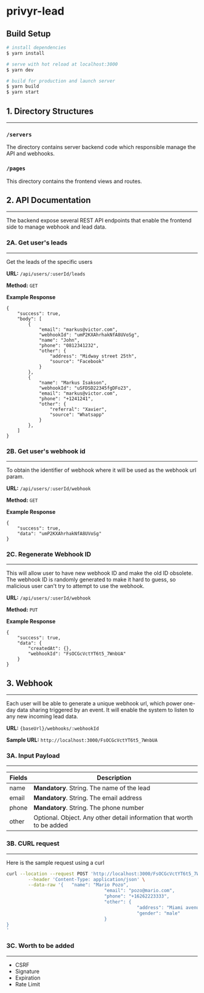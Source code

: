 # privyr-lead

## Build Setup

```bash
# install dependencies
$ yarn install

# serve with hot reload at localhost:3000
$ yarn dev

# build for production and launch server
$ yarn build
$ yarn start

```

## 1. Directory Structures

---

### `/servers`

The directory contains server backend code which responsible manage the API and webhooks.

### `/pages`

This directory contains the frontend views and routes.

## 2. API Documentation

---

The backend expose several REST API endpoints that enable the frontend side to manage webhook and lead data.

### 2A. Get user's leads

---

Get the leads of the specific users

**URL:** `/api/users/:userId/leads`

**Method:** `GET`

**Example Response**

```
{
	"success": true,
	"body": [
		{
			"email": "markus@victor.com",
			"webhookId": "umP2KXAhrhakNfA8UVoSg",
			"name": "John",
			"phone": "0812341232",
			"other": {
				"address": "Midway street 25th",
				"source": "Facebook"
			}
		},
		{
			"name": "Markus Isakson",
			"webhookId": "uSFDSD22345fgDFo23",
			"email": "markus@victor.com",
			"phone": "+1241241",
			"other": {
				"referral": "Xavier",
				"source": "Whatsapp"
			}
		},
	]
}
```

### 2B. Get user's webhook id

---

To obtain the identifier of webhook where it will be used as the webhook url param.

**URL:** `/api/users/:userId/webhook`

**Method:** `GET`

**Example Response**

```
{
	"success": true,
	"data": "umP2KXAhrhakNfA8UVoSg"
}
```

### 2C. Regenerate Webhook ID

---

This will allow user to have new webhook ID and make the old ID obsolete. The webhook ID is randomly generated to make it hard to guess, so malicious user can't try to attempt to use the webhook.

**URL:** `/api/users/:userId/webhook`

**Method:** `PUT`

**Example Response**

```
{
	"success": true,
	"data": {
		"createdAt": {},
		"webhookId": "FsOCGcVctYT6t5_7WnbUA"
	}
}
```

## 3. Webhook

---

Each user will be able to generate a unique webhook url, which power one-day data sharing triggered by an event. It will enable the system to listen to any new incoming lead data.

**URL:** `{baseUrl}/webhooks/:webhookId`

**Sample URL:** `http://localhost:3000/FsOCGcVctYT6t5_7WnbUA`

### 3A. Input Payload

---

| Fields | Description                                                           |
| ------ | --------------------------------------------------------------------- |
| name   | **Mandatory**. String. The name of the lead                           |
| email  | **Mandatory**. String. The email address                              |
| phone  | **Mandatory**. String. The phone number                               |
| other  | Optional. Object. Any other detail information that worth to be added |

### 3B. CURL request

---

Here is the sample request using a curl

```bash
curl --location --request POST 'http://localhost:3000/FsOCGcVctYT6t5_7WnbUA' \
		--header 'Content-Type: application/json' \
		--data-raw '{	"name": "Mario Pozo",
									"email": "pozo@mario.com",
									"phone": "+16262223333",
									"other": {
												"address": "Miami avenue 27th",
												"gender": "male"
									}
}
'
```

### 3C. Worth to be added

---

- CSRF
- Signature
- Expiration
- Rate Limit

